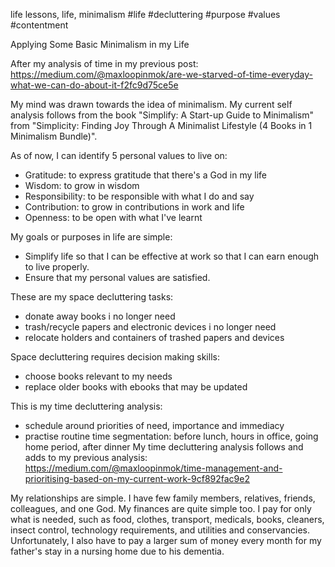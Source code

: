 life lessons, life, minimalism
#life 
#decluttering
#purpose 
#values
#contentment 

Applying Some Basic Minimalism in my Life

After my analysis of time in my previous post:
https://medium.com/@maxloopinmok/are-we-starved-of-time-everyday-what-we-can-do-about-it-f2fc9d75ce5e

My mind was drawn towards the idea of minimalism.  My current self analysis follows from the book "Simplify: A Start-up Guide to Minimalism" from "Simplicity: Finding Joy Through A Minimalist Lifestyle (4 Books in 1 Minimalism Bundle)".  

As of now, I can identify 5 personal values to live on:
* Gratitude: to express gratitude that there's a God in my life
* Wisdom: to grow in wisdom
* Responsibility: to be responsible with what I do and say
* Contribution: to grow in contributions in work and life
* Openness: to be open with what I've learnt

My goals or purposes in life are simple:
* Simplify life so that I can be effective at work so that I can earn enough to live properly.  
* Ensure that my personal values are satisfied.  

These are my space decluttering tasks:
* donate away books i no longer need
* trash/recycle papers and electronic devices i no longer need
* relocate holders and containers of trashed papers and devices

Space decluttering requires decision making skills:
* choose books relevant to my needs
* replace older books with ebooks that may be updated

This is my time decluttering analysis:
* schedule around priorities of need, importance and immediacy
* practise routine time segmentation: before lunch, hours in office, going home period, after dinner
My time decluttering analysis follows and adds to my previous analysis:
https://medium.com/@maxloopinmok/time-management-and-prioritising-based-on-my-current-work-9cf892fac9e2

My relationships are simple.  I have few family members, relatives, friends, colleagues, and one God.  My finances are quite simple too.  I pay for only what is needed, such as food, clothes, transport, medicals, books, cleaners, insect control, technology requirements, and utilities and conservancies.  Unfortunately, I also have to pay a larger sum of money every month for my father's stay in a nursing home due to his dementia.





